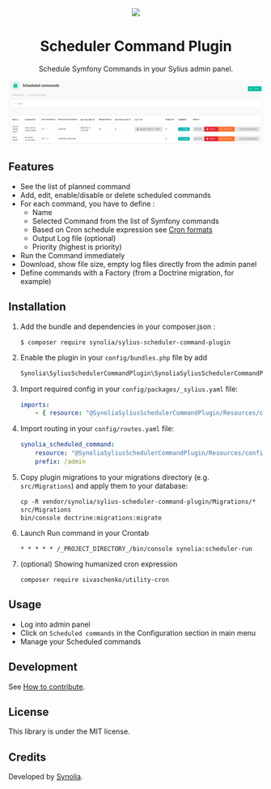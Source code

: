 <p align="center">
    <a href="https://sylius.com" target="_blank">
        <img src="https://demo.sylius.com/assets/shop/img/logo.png" />
    </a>
</p>

<h1 align="center">Scheduler Command Plugin</h1>

<p align="center">Schedule Symfony Commands in your Sylius admin panel.</p>

![Capture](/etc/capture.png "Capture")

## Features

* See the list of planned command
* Add, edit, enable/disable or delete scheduled commands
* For each command, you have to define :
  * Name
  * Selected Command from the list of Symfony commands
  * Based on Cron schedule expression see [Cron formats](https://abunchofutils.com/u/computing/cron-format-helper/)
  * Output Log file (optional)
  * Priority (highest is priority)
* Run the Command immediately
* Download, show file size, empty log files directly from the admin panel
* Define commands with a Factory (from a Doctrine migration, for example)

## Installation

1. Add the bundle and dependencies in your composer.json :
    ```shell script
    $ composer require synolia/sylius-scheduler-command-plugin
    ```
2. Enable the plugin in your `config/bundles.php` file by add
    ```php
    Synolia\SyliusSchedulerCommandPlugin\SynoliaSyliusSchedulerCommandPlugin::class => ['all' => true],
    ```
3. Import required config in your `config/packages/_sylius.yaml` file:

    ```yaml
    imports:
        - { resource: "@SynoliaSyliusSchedulerCommandPlugin/Resources/config/config.yml" }
    ```

4. Import routing in your `config/routes.yaml` file:

    ```yaml
    synolia_scheduled_command:
        resource: "@SynoliaSyliusSchedulerCommandPlugin/Resources/config/admin_routing.yml"
        prefix: /admin
    ```
5. Copy plugin migrations to your migrations directory (e.g. `src/Migrations`) and apply them to your database:

    ```shell script
    cp -R vendor/synolia/sylius-scheduler-command-plugin/Migrations/* src/Migrations
    bin/console doctrine:migrations:migrate
    ```

6. Launch Run command in your Crontab

    ```shell script
   * * * * * /_PROJECT_DIRECTORY_/bin/console synolia:scheduler-run
   ```

7. (optional) Showing humanized cron expression

    ```
    composer require sivaschenko/utility-cron
   ```

## Usage

* Log into admin panel
* Click on `Scheduled commands` in the Configuration section in main menu
* Manage your Scheduled commands

## Development

See [How to contribute](CONTRIBUTING.md).

## License

This library is under the MIT license.

## Credits

Developed by [Synolia](https://synolia.com/).
